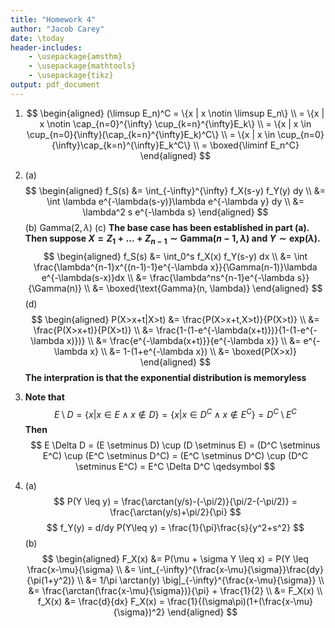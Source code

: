 ```yaml
---
title: "Homework 4"
author: "Jacob Carey"
date: \today
header-includes:
    - \usepackage{amsthm}
    - \usepackage{mathtools}
    - \usepackage{tikz}
output: pdf_document
---
```


1. 
    $$
    \begin{aligned}
    (\limsup E_n)^C = \{x | x \notin \limsup E_n\} \\
    = \{x | x \notin \cap_{n=0}^{\infty} \cup_{k=n}^{\infty}E_k\} \\
    = \{x | x \in \cup_{n=0}{\infty}(\cap_{k=n}^{\infty}E_k)^C\} \\
    = \{x | x \in \cup_{n=0}{\infty}\cap_{k=n}^{\infty}E_k^C\} \\
    = \boxed{\liminf E_n^C}
    \end{aligned}
    $$

2. 
    (a)
        $$
        \begin{aligned}
        f_S(s) &= \int_{-\infty}^{\infty} f_X(s-y) f_Y(y) dy \\
        &= \int \lambda e^{-\lambda(s-y)}\lambda e^{-\lambda y} dy \\
        &= \lambda^2 s e^{-\lambda s}
        \end{aligned}
        $$
    (b) $\text{Gamma}(2, \lambda)$
    (c) **The base case has been established in part (a). Then suppose $X=Z_1 + ... + Z_{n-1} \sim \text{Gamma}(n-1, \lambda)$ and $Y \sim \text{exp}(\lambda)$.** 
        $$
        \begin{aligned}
        f_S(s) &= \int_0^s f_X(x) f_Y(s-y) dx \\
        &= \int \frac{\lambda^{n-1}x^{(n-1)-1}e^{-\lambda x}}{\Gamma(n-1)}\lambda e^{-\lambda(s-x)}dx \\
        &= \frac{\lambda^ns^{n-1}e^{-\lambda s}}{\Gamma(n)} \\
        &= \boxed{\text{Gamma}(n, \lambda)}
        \end{aligned}
        $$
    (d) 
        $$
        \begin{aligned}
        P(X>x+t|X>t) &= \frac{P(X>x+t,X>t)}{P(X>t)} \\
        &= \frac{P(X>x+t)}{P(X>t)} \\
        &= \frac{1-(1-e^{-\lambda(x+t)})}{1-(1-e^{-\lambda x)})} \\
        &= \frac{e^{-\lambda(x+t)}}{e^{-\lambda x}} \\
        &= e^{-\lambda x} \\
        &= 1-(1+e^{-\lambda x}) \\
        &= \boxed{P(X>x)}
        \end{aligned}
        $$
        **The interpration is that the exponential distribution is memoryless**
3. **Note that** 
    $$
    E \setminus D = \{x|x\in E \land x \notin D\} =
    \{x|x\in D^C \land x \notin E^C\} = D^C \setminus E^C
    $$
    **Then**
    $$
    E \Delta D = (E \setminus D) \cup (D \setminus E) = (D^C \setminus E^C) \cup (E^C \setminus D^C) = (E^C \setminus D^C) \cup (D^C \setminus E^C) = E^C \Delta D^C \qedsymbol
    $$

4. 
    (a)
        $$
        P(Y \leq y) = \frac{\arctan(y/s)-(-\pi/2)}{\pi/2-(-\pi/2)} = 
        \frac{\arctan(y/s)+\pi/2}{\pi}
        $$
        $$
        f_Y(y) = d/dy P(Y\leq y) = \frac{1}{\pi}\frac{s}{y^2+s^2}
        $$
    (b) 
        $$
        \begin{aligned}
        F_X(x) &= P(\mu + \sigma Y \leq x) = P(Y \leq \frac{x-\mu}{\sigma} \\
        &= \int_{-\infty}^{\frac{x-\mu}{\sigma}}\frac{dy}{\pi(1+y^2)} \\
        &= 1/\pi \arctan(y) \big|_{-\infty}^{\frac{x-\mu}{\sigma}} \\
        &= \frac{\arctan(\frac{x-\mu}{\sigma})}{\pi} + \frac{1}{2} \\
        &= F_X(x) \\
        f_X(x) &= \frac{d}{dx} F_X(x) = \frac{1}{(\sigma\pi)(1+(\frac{x-\mu}{\sigma})^2}
        \end{aligned}
        $$
